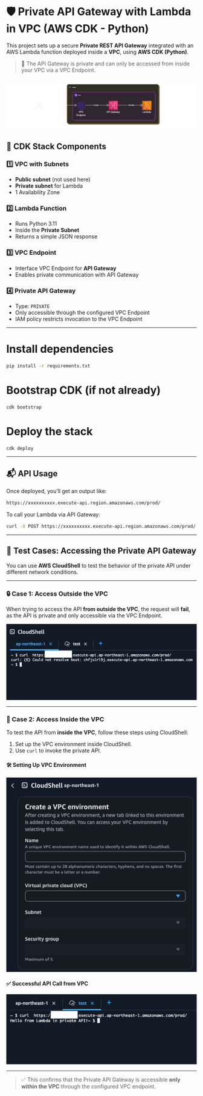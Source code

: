 # 🛡️ Private API Gateway with Lambda in VPC (AWS CDK - Python)

This project sets up a secure **Private REST API Gateway** integrated with an AWS Lambda function deployed inside a **VPC**, using **AWS CDK (Python)**.

> 🚫 The API Gateway is private and can only be accessed from inside your VPC via a VPC Endpoint.

![private-api-gateway](./public/private-api-gateway.png)
---

## 🧱 CDK Stack Components

### 1️⃣ VPC with Subnets
- **Public subnet** (not used here)
- **Private subnet** for Lambda
- 1 Availability Zone

### 2️⃣ Lambda Function
- Runs Python 3.11
- Inside the **Private Subnet**
- Returns a simple JSON response

### 3️⃣ VPC Endpoint
- Interface VPC Endpoint for **API Gateway**
- Enables private communication with API Gateway

### 4️⃣ Private API Gateway
- Type: `PRIVATE`
- Only accessible through the configured VPC Endpoint
- IAM policy restricts invocation to the VPC Endpoint

---

# Install dependencies

```bash
pip install -r requirements.txt
```
# Bootstrap CDK (if not already)

```bash
cdk bootstrap
```
# Deploy the stack

```bash
cdk deploy
```

---
## 📬 API Usage

Once deployed, you’ll get an output like:
```bash
https://xxxxxxxxxx.execute-api.region.amazonaws.com/prod/
```

To call your Lambda via API Gateway:

```bash
curl -X POST https://xxxxxxxxxx.execute-api.region.amazonaws.com/prod/
```

---

## 🧪 Test Cases: Accessing the Private API Gateway

You can use **AWS CloudShell** to test the behavior of the private API under different network conditions.

---

### 🔒 Case 1: Access **Outside** the VPC

When trying to access the API **from outside the VPC**, the request will **fail**, as the API is private and only accessible via the VPC Endpoint.

![Outside of VPC](./public/outside_of_vpc.png)

---

### 🔐 Case 2: Access **Inside** the VPC

To test the API from **inside the VPC**, follow these steps using CloudShell:

1. Set up the VPC environment inside CloudShell.
2. Use `curl` to invoke the private API.

#### 🛠️ Setting Up VPC Environment

![Set Up VPC Environment](./public/set_up_vpc_environment.png)

#### ✅ Successful API Call from VPC

![Inside of VPC](./public/inside_of_vpc.png)

---

> ✅ This confirms that the Private API Gateway is accessible **only within the VPC** through the configured VPC endpoint.
